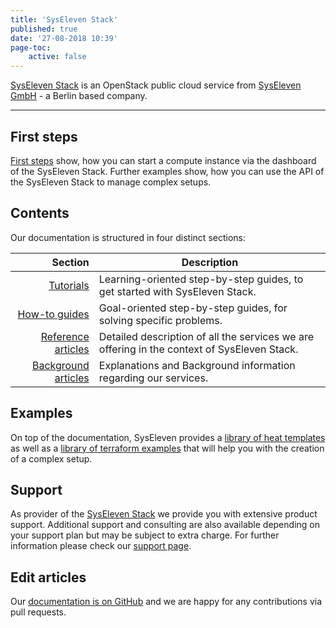 ```yaml
---
title: 'SysEleven Stack'
published: true
date: '27-08-2018 10:39'
page-toc:
    active: false
---
```


[SysEleven Stack](https://www.syseleven.de/produkte-services/syseleven-stack/) is an OpenStack public cloud service from [SysEleven GmbH](https://www.syseleven.de/) - a Berlin based company.

---

## First steps

[First steps](../02.Tutorials/01.firststeps/docs.en.md) show, how you can start a compute instance via the dashboard of the SysEleven Stack. Further examples show, how you can use the API of the SysEleven Stack to manage complex setups.

## Contents

Our documentation is structured in four distinct sections:

| Section             | Description |
| -------------------:| -------------|
| [Tutorials](../02.Tutorials/docs.en.md)            | Learning-oriented step-by-step guides, to get started with SysEleven Stack. |
| [How-to guides](../03.Howtos/docs.en.md)           | Goal-oriented step-by-step guides, for solving specific problems. |
| [Reference articles](../04.Reference/docs.en.md)   | Detailed description of all the services we are offering in the context of SysEleven Stack. |
| [Background articles](../05.Background/docs.en.md) | Explanations and Background information regarding our services. |

## Examples

On top of the documentation, SysEleven provides a [library of heat templates](https://github.com/syseleven/heat-examples) as well as a [library of terraform examples](https://github.com/syseleven/terraform-examples) that will help you with the creation of a complex setup.

## Support

As provider of the [SysEleven Stack](https://www.syseleven.de/produkte-services/syseleven-stack/) we provide you with extensive product support.
Additional support and consulting are also available depending on your support plan but may be subject to extra charge.
For further information please check our [support page](../06.Support/default.en.md).

## Edit articles

Our [documentation is on GitHub](https://github.com/syseleven/grav-docu-syseleven-stack) and we are happy for any contributions via pull requests.
